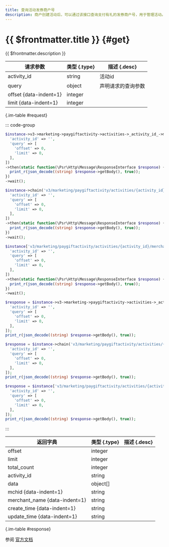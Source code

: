 ```yaml
---
title: 查询活动发券商户号
description: 商户创建活动后，可以通过该接口查询支付有礼的发券商户号，用于管理活动。
---
```


# {{ $frontmatter.title }} {#get}

{{ $frontmatter.description }}

| 请求参数 | 类型 {.type} | 描述 {.desc}
| --- | --- | ---
| activity_id | string | 活动id
| query | object | 声明请求的查询参数
| offset {data-indent=1} | integer | 
| limit {data-indent=1} | integer | 

{.im-table #request}

::: code-group

```php [异步纯链式]
$instance->v3->marketing->paygiftactivity->activities->_activity_id_->merchants->getAsync([
  'activity_id' => '',
  'query' => [
    'offset' => 0,
    'limit' => 0,
  ],
])
->then(static function(\Psr\Http\Message\ResponseInterface $response) {
  print_r(json_decode((string) $response->getBody(), true));
})
->wait();
```

```php [异步声明式]
$instance->chain('v3/marketing/paygiftactivity/activities/{activity_id}/merchants')->getAsync([
  'activity_id' => '',
  'query' => [
    'offset' => 0,
    'limit' => 0,
  ],
])
->then(static function(\Psr\Http\Message\ResponseInterface $response) {
  print_r(json_decode((string) $response->getBody(), true));
})
->wait();
```

```php [异步属性式]
$instance['v3/marketing/paygiftactivity/activities/{activity_id}/merchants']->getAsync([
  'activity_id' => '',
  'query' => [
    'offset' => 0,
    'limit' => 0,
  ],
])
->then(static function(\Psr\Http\Message\ResponseInterface $response) {
  print_r(json_decode((string) $response->getBody(), true));
})
->wait();
```

```php [同步纯链式]
$response = $instance->v3->marketing->paygiftactivity->activities->_activity_id_->merchants->get([
  'activity_id' => '',
  'query' => [
    'offset' => 0,
    'limit' => 0,
  ],
]);
print_r(json_decode((string) $response->getBody(), true));
```

```php [同步声明式]
$response = $instance->chain('v3/marketing/paygiftactivity/activities/{activity_id}/merchants')->get([
  'activity_id' => '',
  'query' => [
    'offset' => 0,
    'limit' => 0,
  ],
]);
print_r(json_decode((string) $response->getBody(), true));
```

```php [同步属性式]
$response = $instance['v3/marketing/paygiftactivity/activities/{activity_id}/merchants']->get([
  'activity_id' => '',
  'query' => [
    'offset' => 0,
    'limit' => 0,
  ],
]);
print_r(json_decode((string) $response->getBody(), true));
```

:::

| 返回字典 | 类型 {.type} | 描述 {.desc}
| --- | --- | ---
| offset | integer | 
| limit | integer | 
| total_count | integer | 
| activity_id | string | 
| data | object[] | 
| mchid {data-indent=1} | string | 
| merchant_name {data-indent=1} | string | 
| create_time {data-indent=1} | string | 
| update_time {data-indent=1} | string | 

{.im-table #response}

参阅 [官方文档](https://pay.weixin.qq.com/wiki/doc/apiv3/wxpay/marketing/paygiftactivity/chapter3_5.shtml)
